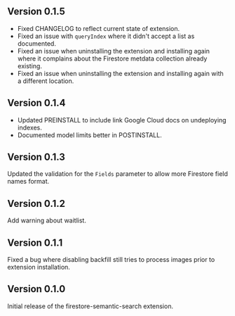 ## Version 0.1.5

- Fixed CHANGELOG to reflect current state of extension.
- Fixed an issue with `queryIndex` where it didn't accept a list as documented.
- Fixed an issue when uninstalling the extension and installing again where it complains about the Firestore metdata collection already existing.
- Fixed an issue when uninstalling the extension and installing again with a different location.

## Version 0.1.4

- Updated PREINSTALL to include link Google Cloud docs on undeploying indexes.
- Documented model limits better in POSTINSTALL.

## Version 0.1.3

Updated the validation for the `Fields` parameter to allow more Firestore field names format.

## Version 0.1.2

Add warning about waitlist.

## Version 0.1.1

Fixed a bug where disabling backfill still tries to process images prior to extension installation.

## Version 0.1.0

Initial release of the firestore-semantic-search extension.
